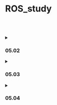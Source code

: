 # ROS_study
<br><br>
<details>
<summary><h3>05.02</h3></summary>

#### 리눅스 설치, ros 설치
[ROS](http://wiki.ros.org/noetic/Installation/Ubuntu) <br>
[Ubuntu 20.04.6](https://releases.ubuntu.com/focal/)
</details>

<details>
<summary><h3>05.03</h3></summary>

|리눅스 명령어|?|
|---|---|
|touch "파일명"|파일생성|
|gedit "파일명"|gedit 으로 열기|
|cat "파일명"|내용 출력|
|cp "기존파일" "새파일명"|복사|
|mkdir "폴더명" |폴더생성|
|mv "파일명" "폴더명"|파일을 폴더로 옮김|
|mv "파일명" "새 파일명"|파일 이름 변경|
|rm "파일명"|삭제|
|rmdir "폴더명|디렉토리 삭제|

<br><br>

|ROS용어|?|
|---|---|
|Node|실행 가능 프로세서|
|Package|하나 이상 노드,노드실행 정보 묶음|
|Message|노드간 데이터|
|Master|노드간 통신 관리|

<br><br>

#### 통신
Topic (관련 자료만 통신) <br>
Publisher (보내기)<br>
Subscriber (받기) <br><br>

service client (요청)<br>
sevice server (응답)<br>
action client ,server<br>

<br><br>
#### catkin
  
  <details>
    <summary> catkin </summary>
워크스페이스 <br>
    
   ```
      mkdir ~/catkin_ws/src
   ```
    
src 에 CMakeLists
    

      cd ~/catkin_ws/src 
      catkin_init_workspace 
      catkin_make

 setup.bash 를 bashrc에 추가함..(창 열릴때마다 실행되게 ~)
      
      gedit ~/.bashrc
      source ~/catkin_ws/devel/setup.bash
    
  </details>
  
패키지 생성 <br>
    ```
      catkin_create_pkg topic_tutorial roscpp rospy std_msgs 
    ```

파일 생성... 위치  <br>
    ```
      catkin_ws/src/"패키지"/src 
    ```

      
빌드  <br>
    ```
      cd ~/catkin_ws && catkin_make 
    ```

      

    
<details>
  <summary>CMakeLists 수정 </summary>
  
  ```
    add_executable(my_publisher src/my_publisher.cpp)
    add_executable(my_subscriber src/my_subscriber.cpp)
    add_dependencies(my_publisher ${${PROJECT_NAME}_EXPORTED_TARGETS} ${catkin_EXPORTED_TARGETS})
    add_dependencies(my_subscriber ${${PROJECT_NAME}_EXPORTED_TARGETS} ${catkin_EXPORTED_TARGETS})
    target_link_libraries(my_publisher   ${catkin_LIBRARIES} )
    target_link_libraries(my_subscriber   ${catkin_LIBRARIES} )
  ```

</details>

<br>
    
    
마스터 on<br>
    ```
      roscore 
    ```

실행<br>
    ```
      rosrun "패키지이름" "node이름"
     ```
     
<br><br>


    


</details>

<details>
<summary><h3>05.04</h3></summary>





</details>
